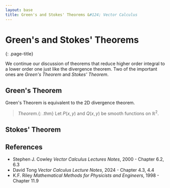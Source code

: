 ```yaml
---
layout: base
title: Green's and Stokes' Theorems &#124; Vector Calculus
---
```


# Green's and Stokes' Theorems
{: .page-title}

We continue our discussion of theorems that reduce higher order integral to a lower order one just like the divergence theorem.
Two of the important ones are _Green's Theorem_ and _Stokes' Theorem_.

## Green's Theorem

Green's Theorem is equivalent to the 2D divergence theorem.

> *Theorem.*{: .thm}
> Let $P(x, y)$ and $Q(x, y)$ be smooth functions on $\mathbb{R}^2$.

## Stokes' Theorem

## References

* Stephen J. Cowley _Vector Calculus Lectures Notes_, 2000 - Chapter 6.2, 6.3
* David Tong _Vector Calculus Lecture Notes_, 2024 - Chapter 4.3, 4.4
* K.F. Riley _Mathematical Methods for Physicists and Engineers_, 1998 - Chapter 11.9

